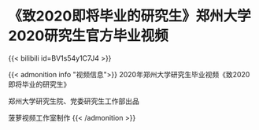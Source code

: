 # 《致2020即将毕业的研究生》郑州大学2020研究生官方毕业视频



{{< bilibili id=BV1s54y1C7J4 >}}

{{< admonition info "视频信息">}}
2020年郑州大学研究生毕业视频《致2020即将毕业的研究生》


郑州大学研究生院、党委研究生工作部出品

菠萝视频工作室制作
{{< /admonition >}}

